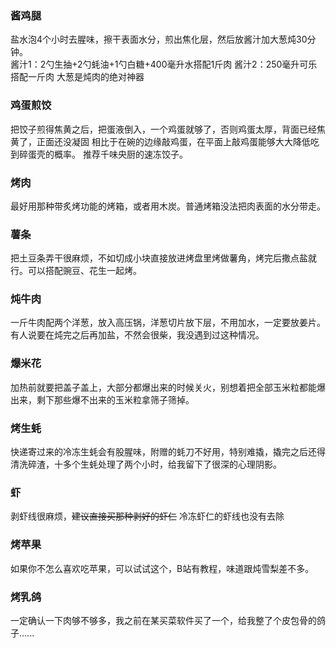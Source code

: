 ### 酱鸡腿
盐水泡4个小时去腥味，擦干表面水分，煎出焦化层，然后放酱汁加大葱炖30分钟。  
酱汁1：2勺生抽+2勺蚝油+1勺白糖+400毫升水搭配1斤肉
酱汁2：250毫升可乐搭配一斤肉
大葱是炖肉的绝对神器
### 鸡蛋煎饺
把饺子煎得焦黄之后，把蛋液倒入，一个鸡蛋就够了，否则鸡蛋太厚，背面已经焦黄了，正面还没凝固
相比于在碗的边缘敲鸡蛋，在平面上敲鸡蛋能够大大降低吃到碎蛋壳的概率。
推荐千味央厨的速冻饺子。  
### 烤肉
最好用那种带炙烤功能的烤箱，或者用木炭。普通烤箱没法把肉表面的水分带走。
### 薯条
把土豆条弄干很麻烦，不如切成小块直接放进烤盘里烤做薯角，烤完后撒点盐就行。可以搭配豌豆、花生一起烤。
### 炖牛肉
一斤牛肉配两个洋葱，放入高压锅，洋葱切片放下层，不用加水，一定要放姜片。有人说要在炖完之后再加盐，不然会很柴，我没遇到过这种情况。
### 爆米花
加热前就要把盖子盖上，大部分都爆出来的时候关火，别想着把全部玉米粒都能爆出来，剩下那些爆不出来的玉米粒拿筛子筛掉。
### 烤生蚝
快递寄过来的冷冻生蚝会有股腥味，附赠的蚝刀不好用，特别难撬，撬完之后还得清洗碎渣，十多个生蚝处理了两个小时，给我留下了很深的心理阴影。
### 虾
剥虾线很麻烦，~~建议直接买那种剥好的虾仁~~ 冷冻虾仁的虾线也没有去除
### 烤苹果
如果你不怎么喜欢吃苹果，可以试试这个，B站有教程，味道跟炖雪梨差不多。
### 烤乳鸽
一定确认一下肉够不够多，我之前在某买菜软件买了一个，给我整了个皮包骨的鸽子......